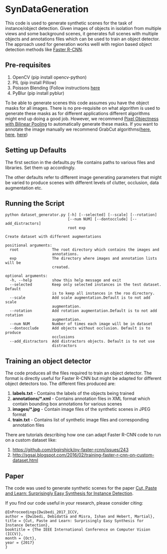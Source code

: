 # SynDataGeneration 

This code is used to generate synthetic scenes for the task of instance/object detection. Given images of objects in isolation from multiple views and some background scenes, it generates full scenes with multiple objects and annotations files which can be used to train an object detector. The approach used for generation works welll with region based object detection methods like [Faster R-CNN](https://github.com/rbgirshick/py-faster-rcnn).

## Pre-requisites 
1. OpenCV (pip install opencv-python)
2. PIL (pip install Pillow)
3. Poisson Blending (Follow instructions [here](https://github.com/yskmt/pb)
4. PyBlur (pip install pyblur)

To be able to generate scenes this code assumes you have the object masks for all images. There is no pre-requisite on what algorithm is used to generate these masks as for different applications different algorithms might end up doing a good job. However, we recommend [Pixel Objectness with Bilinear Pooling](https://github.com/debidatta/pixelobjectness-bp) to automatically generate these masks. If you want to annotate the image manually we recommend GrabCut algorithms([here](https://github.com/opencv/opencv/blob/master/samples/python/grabcut.py), [here](https://github.com/cmuartfab/grabcut), [here](https://github.com/daviddoria/GrabCut))

## Setting up Defaults
The first section in the defaults.py file contains paths to various files and libraries. Set them up accordingly.

The other defaults refer to different image generating parameters that might be varied to produce scenes with different levels of clutter, occlusion, data augmentation etc. 

## Running the Script
```
python dataset_generator.py [-h] [--selected] [--scale] [--rotation]
                            [--num NUM] [--dontocclude] [--add_distractors]
                            root exp

Create dataset with different augmentations

positional arguments:
  root               The root directory which contains the images and
                     annotations.
  exp                The directory where images and annotation lists will be
                     created.

optional arguments:
  -h, --help         show this help message and exit
  --selected         Keep only selected instances in the test dataset. Default
                     is to keep all instances in the roo directory.
  --scale            Add scale augmentation.Default is to not add scale
                     augmentation.
  --rotation         Add rotation augmentation.Default is to not add rotation
                     augmentation.
  --num NUM          Number of times each image will be in dataset
  --dontocclude      Add objects without occlusion. Default is to produce
                     occlusions
  --add_distractors  Add distractors objects. Default is to not use
                     distractors
```

## Training an object detector
The code produces all the files required to train an object detector. The format is directly useful for Faster R-CNN but might be adapted for different object detectors too. The different files produced are:
1. __labels.txt__ - Contains the labels of the objects being trained
2. __annotations/*.xml__ - Contains annotation files in XML format which contain bounding box annotations for various scenes
3. __images/*.jpg__ - Contain image files of the synthetic scenes in JPEG format 
4. __train.txt__ - Contains list of synthetic image files and corresponding annotation files

There are tutorials describing how one can adapt Faster R-CNN code to run on a custom dataset like:
1. https://github.com/rbgirshick/py-faster-rcnn/issues/243
2. http://sgsai.blogspot.com/2016/02/training-faster-r-cnn-on-custom-dataset.html

## Paper

The code was used to generate synthetic scenes for the paper [Cut, Paste and Learn: Surprisingly Easy Synthesis for Instance Detection](https://arxiv.org/abs/1708.01642). 

If you find our code useful in your research, please consider citing:
```
@InProceedings{Dwibedi_2017_ICCV,
author = {Dwibedi, Debidatta and Misra, Ishan and Hebert, Martial},
title = {Cut, Paste and Learn: Surprisingly Easy Synthesis for Instance Detection},
booktitle = {The IEEE International Conference on Computer Vision (ICCV)},
month = {Oct},
year = {2017}
}
```
